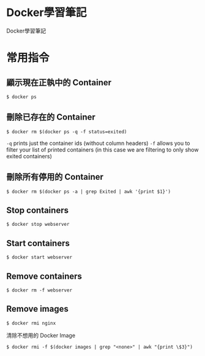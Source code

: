 # Docker學習筆記
Docker學習筆記

# 常用指令


## 顯示現在正執中的 Container
    $ docker ps



## 刪除已存在的 Container
    $ docker rm $(docker ps -q -f status=exited) 

 
`-q` prints just the container ids (without column headers)
`-f` allows you to filter your list of printed containers (in this case we are filtering to only show exited containers)



## 刪除所有停用的 Container
    $ docker rm $(docker ps -a | grep Exited | awk '{print $1}')



## Stop containers
    $ docker stop webserver



## Start containers
    $ docker start webserver



## Remove containers
    $ docker rm -f webserver



## Remove images
    $ docker rmi nginx


清除不想用的 Docker Image

    $ docker rmi -f $(docker images | grep "<none>" | awk "{print \$3}")


